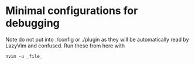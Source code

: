 # Minimal configurations for debugging

Note do not put into ./config or ./plugin as they will be automatically read by
LazyVim and confused. Run these from here with 

```
nvim -u _file_
```
```
```
